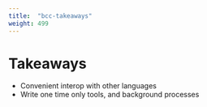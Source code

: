 ```yaml
---
title:  "bcc-takeaways"
weight: 499
---
```


# Takeaways

- Convenient interop with other languages
- Write one time only tools, and background processes

